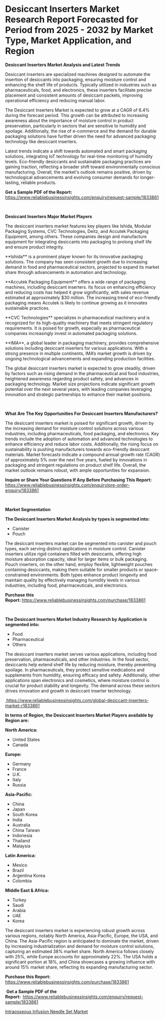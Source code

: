 <p><h1>Desiccant Inserters Market Research Report Forecasted for Period from 2025 -  2032 by Market Type, Market Application, and Region</h1></p><p><strong>Desiccant Inserters Market Analysis and Latest Trends</strong></p>
<p><p>Desiccant inserters are specialized machines designed to automate the insertion of desiccants into packaging, ensuring moisture control and enhancing the shelf life of products. Typically utilized in industries such as pharmaceuticals, food, and electronics, these inserters facilitate precise placement and consistent amounts of desiccant packets, improving operational efficiency and reducing manual labor.</p><p>The Desiccant Inserters Market is expected to grow at a CAGR of 6.4% during the forecast period. This growth can be attributed to increasing awareness about the importance of moisture control in product preservation, particularly in sectors that are sensitive to humidity and spoilage. Additionally, the rise of e-commerce and the demand for durable packaging solutions have further driven the need for advanced packaging technology like desiccant inserters.</p><p>Latest trends indicate a shift towards automated and smart packaging solutions, integrating IoT technology for real-time monitoring of humidity levels. Eco-friendly desiccants and sustainable packaging practices are gaining traction, reflecting a broader shift toward environmentally conscious manufacturing. Overall, the market's outlook remains positive, driven by technological advancements and evolving consumer demands for longer-lasting, reliable products.</p></p>
<p><strong>Get a Sample PDF of the Report:&nbsp;</strong> <a href="https://www.reliablebusinessinsights.com/enquiry/request-sample/1833861?utm_campaign=2269&utm_medium=2&utm_source=Github&utm_content=ia&utm_term=26032025&utm_id=desiccant-inserters">https://www.reliablebusinessinsights.com/enquiry/request-sample/1833861</a></p>
<p>&nbsp;</p>
<p><strong>Desiccant Inserters Major Market Players</strong></p>
<p><p>The desiccant inserters market features key players like Ishida, Modular Packaging Systems, CVC Technologies, Deitz, and Accutek Packaging Equipment, among others. These companies design and manufacture equipment for integrating desiccants into packaging to prolong shelf life and ensure product integrity.</p><p>**Ishida** is a prominent player known for its innovative packaging solutions. The company has seen consistent growth due to increasing demand in food and pharmaceutical sectors, projected to expand its market share through advancements in automation and technology.</p><p>**Accutek Packaging Equipment** offers a wide range of packaging machines, including desiccant inserters. Its focus on enhancing efficiency and reducing costs has helped it grow significantly, with sales revenue estimated at approximately $30 million. The increasing trend of eco-friendly packaging means Accutek is likely to continue growing as it innovates sustainable practices.</p><p>**CVC Technologies** specializes in pharmaceutical machinery and is recognized for its high-quality machinery that meets stringent regulatory requirements. It is poised for growth, especially as pharmaceutical companies increasingly invest in automated packaging solutions.</p><p>**IMA**, a global leader in packaging machinery, provides comprehensive solutions including desiccant inserters for various applications. With a strong presence in multiple continents, IMA’s market growth is driven by ongoing technological advancements and expanding production facilities.</p><p>The global desiccant inserters market is expected to grow steadily, driven by factors such as rising demand in the pharmaceutical and food industries, heightened awareness regarding product safety, and advances in packaging technology. Market size projections indicate significant growth potential over the next several years, with leading companies leveraging innovation and strategic partnerships to enhance their market positions.</p></p>
<p>&nbsp;</p>
<p><strong>What Are The Key Opportunities For Desiccant Inserters Manufacturers?</strong></p>
<p><p>The desiccant inserters market is poised for significant growth, driven by the increasing demand for moisture control solutions across various industries, including pharmaceuticals, food packaging, and electronics. Key trends include the adoption of automation and advanced technologies to enhance efficiency and reduce labor costs. Additionally, the rising focus on sustainability is pushing manufacturers towards eco-friendly desiccant materials. Market forecasts indicate a compound annual growth rate (CAGR) of approximately 5% over the next five years, fueled by innovations in packaging and stringent regulations on product shelf life. Overall, the market outlook remains robust, with ample opportunities for expansion.</p></p>
<p><strong>Inquire or Share Your Questions If Any Before Purchasing This Report:</strong> <a href="https://www.reliablebusinessinsights.com/enquiry/pre-order-enquiry/1833861?utm_campaign=2269&utm_medium=2&utm_source=Github&utm_content=ia&utm_term=26032025&utm_id=desiccant-inserters">https://www.reliablebusinessinsights.com/enquiry/pre-order-enquiry/1833861</a></p>
<p>&nbsp;</p>
<p><strong>Market Segmentation</strong></p>
<p><strong>The Desiccant Inserters Market Analysis by types is segmented into:</strong></p>
<p><ul><li>Canister</li><li>Pouch</li></ul></p>
<p><p>The desiccant inserters market can be segmented into canister and pouch types, each serving distinct applications in moisture control. Canister inserters utilize rigid containers filled with desiccants, offering high moisture absorption capacity, ideal for larger items or bulk packaging. Pouch inserters, on the other hand, employ flexible, lightweight pouches containing desiccants, making them suitable for smaller products or space-constrained environments. Both types enhance product longevity and maintain quality by effectively managing humidity levels in various industries, including food, pharmaceuticals, and electronics.</p></p>
<p><strong>Purchase this Report:&nbsp;</strong><a href="https://www.reliablebusinessinsights.com/purchase/1833861?utm_campaign=2269&utm_medium=2&utm_source=Github&utm_content=ia&utm_term=26032025&utm_id=desiccant-inserters">https://www.reliablebusinessinsights.com/purchase/1833861</a></p>
<p>&nbsp;</p>
<p><strong>The Desiccant Inserters Market Industry Research by Application is segmented into:</strong></p>
<p><ul><li>Food</li><li>Pharmaceutical</li><li>Others</li></ul></p>
<p><p>The desiccant inserters market serves various applications, including food preservation, pharmaceuticals, and other industries. In the food sector, desiccants help extend shelf life by reducing moisture, thereby preventing spoilage. In pharmaceuticals, they protect sensitive medications and supplements from humidity, ensuring efficacy and safety. Additionally, other applications span electronics and cosmetics, where moisture control is crucial for product stability and longevity. The demand across these sectors drives innovation and growth in desiccant inserter technology.</p></p>
<p><a href="https://www.reliablebusinessinsights.com/global-desiccant-inserters-market-r1833861?utm_campaign=2269&utm_medium=2&utm_source=Github&utm_content=ia&utm_term=26032025&utm_id=desiccant-inserters">&nbsp;https://www.reliablebusinessinsights.com/global-desiccant-inserters-market-r1833861</a></p>
<p><strong>In terms of Region, the Desiccant Inserters Market Players available by Region are:</strong></p>
<p>
    <p> <strong> North America: </strong>
        <ul>
            <li>United States</li>
            <li>Canada</li>
        </ul>
        </p> 
    <p> <strong> Europe: </strong>
        <ul>
            <li>Germany</li>
            <li>France</li>
            <li>U.K.</li>
            <li>Italy</li>
            <li>Russia</li>
        </ul>
        </p> 
    <p> <strong> Asia-Pacific: </strong>
        <ul>
            <li>China</li>
            <li>Japan</li>
            <li>South Korea</li>
            <li>India</li>
            <li>Australia</li>
            <li>China Taiwan</li>
            <li>Indonesia</li>
            <li>Thailand</li>
            <li>Malaysia</li>
        </ul>
        </p> 
    <p> <strong> Latin America: </strong>
        <ul>
            <li>Mexico</li>
            <li>Brazil</li>
            <li>Argentina Korea</li>
            <li>Colombia</li>
        </ul>
        </p> 
    <p> <strong> Middle East & Africa: </strong>
        <ul>
            <li>Turkey</li>
            <li>Saudi</li>
            <li>Arabia</li>
            <li>UAE</li>
            <li>Korea</li>
        </ul>
    </p>
    </p>
<p><p>The desiccant inserters market is experiencing robust growth across various regions, notably North America, Asia-Pacific, Europe, the USA, and China. The Asia-Pacific region is anticipated to dominate the market, driven by increasing industrialization and demand for moisture control solutions, capturing an estimated 38% market share. North America follows closely with 25%, while Europe accounts for approximately 22%. The USA holds a significant portion at 18%, and China showcases a growing influence with around 15% market share, reflecting its expanding manufacturing sector.</p></p>
<p><strong>Purchase this Report: </strong><a href="https://www.reliablebusinessinsights.com/purchase/1833861?utm_campaign=2269&utm_medium=2&utm_source=Github&utm_content=ia&utm_term=26032025&utm_id=desiccant-inserters">https://www.reliablebusinessinsights.com/purchase/1833861</a></p>
<p>&nbsp;<strong>Get a Sample PDF of the Report:&nbsp;&nbsp;</strong><a href="https://www.reliablebusinessinsights.com/enquiry/request-sample/1833861?utm_campaign=2269&utm_medium=2&utm_source=Github&utm_content=ia&utm_term=26032025&utm_id=desiccant-inserters">https://www.reliablebusinessinsights.com/enquiry/request-sample/1833861</a></p>
<p><strong></strong></p>
<p><p><a href="https://github.com/shondapmbau/Market-Research-Report-List-1/blob/main/intraosseous-infusion-needle-set-market.md?utm_campaign=2269&utm_medium=2&utm_source=Github&utm_content=ia&utm_term=26032025&utm_id=desiccant-inserters">Intraosseous Infusion Needle Set Market</a></p></p>